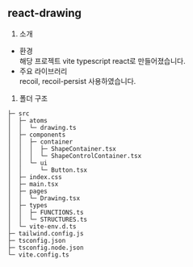 ## react-drawing
1. 소개  
-  환경     
  해당 프로젝트 vite typescript react로 만들어졌습니다.  
- 주요 라이브러리  
  recoil, recoil-persist 사용하였습니다.

1. 폴더 구조
```
├─ src
│  ├─ atoms
│  │  └─ drawing.ts
│  ├─ components
│  │  ├─ container
│  │  │  ├─ ShapeContainer.tsx
│  │  │  └─ ShapeControlContainer.tsx
│  │  └─ ui
│  │     └─ Button.tsx
│  ├─ index.css
│  ├─ main.tsx
│  ├─ pages
│  │  └─ Drawing.tsx
│  ├─ types
│  │  ├─ FUNCTIONS.ts
│  │  └─ STRUCTURES.ts
│  └─ vite-env.d.ts
├─ tailwind.config.js
├─ tsconfig.json
├─ tsconfig.node.json
└─ vite.config.ts

```